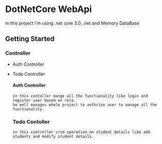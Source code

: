 # DotNetCore WebApi

in this project i'm using .net core 3.0, Jwt and Memory DataBase

## Getting Started

### Controller

- Auth Controller 
- Todo Controller
  
  #### Auth Controller 
      in this contoller mange all the functionality like login and register user based on role. 
      he well manages whole project to authrize user to manage all the functionality.
      
  ### Todo Contoller
      in this controller crud operation on student details like add students and modify student details.
